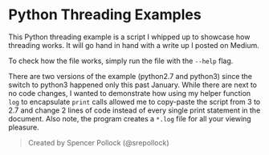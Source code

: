 # Python Threading Examples

This Python threading example is a script I whipped up to showcase how threading works. It will go hand in hand with a write up I posted on Medium.

To check how the file works, simply run the file with the `--help` flag.

There are two versions of the example (python2.7 and python3) since the switch to python3 happened only this past January. While there are next to no code changes, I wanted to demonstrate how using my helper function `log` to encapsulate `print` calls allowed me to copy-paste the script from 3 to 2.7 and change 2 lines of code instead of every single print statement in the document. Also note, the program creates a `*.log` file for all your viewing pleasure.

> Created by Spencer Pollock (@srepollock)
